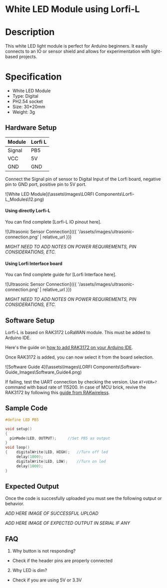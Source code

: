 # White LED Module using Lorfi-L

# Description
This white LED light module is perfect for Arduino beginners. It easily connects to an IO or sensor shield and allows for experimentation with light-based projects.

# Specification

- White LED Module
- Type: Digital
- PH2.54 socket
- Size: 30*20mm
- Weight: 3g

## Hardware Setup

|     Module    |   Lorfi L   |
|---------------|-------------|
| Signal        | PB5         |
| VCC           | 5V          |
| GND           | GND         |

Connect the Signal pin of sensor to Digital Input of the Lorfi board, negative pin to GND port, positive pin to 5V port.

![White LED Module](\assets\Images\LORFI Components\Lorfi-L_Modules\12.png)

#### Using directly Lorfi-L

You can find complete [Lorfi-L IO pinout here].

![Ultrasonic Sensor Connection]({{ '/assets/images/ultrasonic-connection.png' | relative_url }})

*MIGHT NEED TO ADD NOTES ON POWER REQUIREMENTS, PIN CONSIDERATIONS, ETC.*

#### Using Lorfi Interface board

You can find complete guide for [Lorfi Interface here].

![Ultrasonic Sensor Connection]({{ '/assets/images/ultrasonic-connection.png' | relative_url }})

*MIGHT NEED TO ADD NOTES ON POWER REQUIREMENTS, PIN CONSIDERATIONS, ETC.*

## Software Setup

Lorfi-L is based on RAK3172 LoRaWAN module. This must be added to Arduino IDE.

Here's the guide on <a href="/docs/Software-Guide.html">how to add RAK3172 on your Arduino IDE</a>.

Once RAK3172 is added, you can now select it from the board selection.

![Software Guide 4](\assets\Images\LORFI Components\Software-Guide_Images\Software_Guide4.png)

If failing, test the UART connection by checking the version. Use `AT+VER=?` command with baud rate of 115200. In case of MCU brick, revive the RAK3172 by following this [guide from RAKwireless](https://learn.rakwireless.com/hc/en-us/articles/26687606549911-How-To-Guide-STM32CubeProgrammer-for-RAK-Modules).

## **Sample Code**
```c
#define LED PB5

void setup()
{
  pinMode(LED, OUTPUT);     //Set PB5 as output
}
void loop()
{    digitalWrite(LED, HIGH);   //Turn off led
     delay(1000);
     digitalWrite(LED, LOW);    //Turn on led
     delay(1000);
}
```

## Expected Output

Once the code is succesfully uploaded you must see the following output or behavior.

*ADD HERE IMAGE OF SUCCESSFUL UPLOAD*

*ADD HERE IMAGE OF EXPECTED OUTPUT IN SERIAL IF ANY*

## FAQ

1. Why button is not responding?
- Check if the header pins are properly connected

2. Why LED is dim?
- Check if you are using 5V or 3.3V

